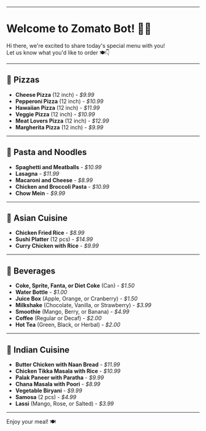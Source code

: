 
------

# **Welcome to Zomato Bot! 🚀🤖**

Hi there, we're excited to share today's special menu with you!  
Let us know what you'd like to order 🍽️👇

---

## **🍕 Pizzas**

- **Cheese Pizza** (12 inch) - *$9.99*
- **Pepperoni Pizza** (12 inch) - *$10.99*
- **Hawaiian Pizza** (12 inch) - *$11.99*
- **Veggie Pizza** (12 inch) - *$10.99*
- **Meat Lovers Pizza** (12 inch) - *$12.99*
- **Margherita Pizza** (12 inch) - *$9.99*

---

## **🍝 Pasta and Noodles**

- **Spaghetti and Meatballs** - *$10.99*
- **Lasagna** - *$11.99*
- **Macaroni and Cheese** - *$8.99*
- **Chicken and Broccoli Pasta** - *$10.99*
- **Chow Mein** - *$9.99*

---

## **🍣 Asian Cuisine**

- **Chicken Fried Rice** - *$8.99*
- **Sushi Platter** (12 pcs) - *$14.99*
- **Curry Chicken with Rice** - *$9.99*

---

## **🍹 Beverages**

- **Coke, Sprite, Fanta, or Diet Coke** (Can) - *$1.50*
- **Water Bottle** - *$1.00*
- **Juice Box** (Apple, Orange, or Cranberry) - *$1.50*
- **Milkshake** (Chocolate, Vanilla, or Strawberry) - *$3.99*
- **Smoothie** (Mango, Berry, or Banana) - *$4.99*
- **Coffee** (Regular or Decaf) - *$2.00*
- **Hot Tea** (Green, Black, or Herbal) - *$2.00*

---

## **🍛 Indian Cuisine**

- **Butter Chicken with Naan Bread** - *$11.99*
- **Chicken Tikka Masala with Rice** - *$10.99*
- **Palak Paneer with Paratha** - *$9.99*
- **Chana Masala with Poori** - *$8.99*
- **Vegetable Biryani** - *$9.99*
- **Samosa** (2 pcs) - *$4.99*
- **Lassi** (Mango, Rose, or Salted) - *$3.99*

---

Enjoy your meal! 🍽️
